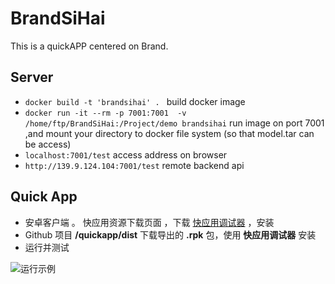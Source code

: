 # BrandSiHai
This is a quickAPP centered on Brand.


## Server
- `docker build -t 'brandsihai' . `  build docker image
- `docker run -it --rm -p 7001:7001  -v /home/ftp/BrandSiHai:/Project/demo brandsihai`  run image on port 7001 ,and mount your directory to docker file system (so that model.tar can be access)
- `localhost:7001/test`  access address on browser
- `http://139.9.124.104:7001/test`  remote backend api 

## Quick App
- 安卓客户端 。 快应用资源下载页面 ，下载 [快应用调试器](https://www.quickapp.cn/docCenter/post/69) ，安装
- Github 项目 **/quickapp/dist**  下载导出的 **.rpk** 包，使用 **快应用调试器** 安装
- 运行并测试

![运行示例](./snapshot⁩/howtouse.gif)